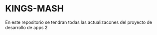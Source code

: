# KINGS-MASH
En este repositorio se tendran todas las actualizacones del proyecto de desarrollo de apps 2
